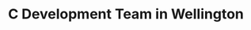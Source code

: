 ---
title: C Development Team in Wellington
permalink: /landings/locations/wellington/developer/c
technology: C
location: Wellington
---